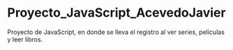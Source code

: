 # Proyecto_JavaScript_AcevedoJavier
Proyecto de JavaScript, en donde se lleva el registro al ver series, películas y leer libros.
